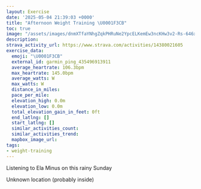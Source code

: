 ```yaml
---
layout: Exercise
date: '2025-05-04 21:39:03 +0000'
title: "Afternoon Weight Training \U0001F3CB️"
toc: true
image: "/assets/images/dnmXTfaYNhgZqkPHRuNe2YpcELKemEw3ncKHw3v2-Rs-646x2048.jpg.jpeg"
description:
strava_activity_url: https://www.strava.com/activities/14380021605
exercise_data:
  emoji: "\U0001F3CB️"
  external_id: garmin_ping_435496913911
  average_heartrate: 106.3bpm
  max_heartrate: 145.0bpm
  average_watts: W
  max_watts: W
  distance_in_miles:
  pace_per_mile:
  elevation_high: 0.0m
  elevation_low: 0.0m
  total_elevation_gain_in_feet: 0ft
  end_latlng: []
  start_latlng: []
  similar_activities_count:
  similar_activities_trend:
  mapbox_image_url:
tags:
- weight-training
---
```


Listening to Ela Minus on this rainy Sunday

Unknown location (probably inside)
